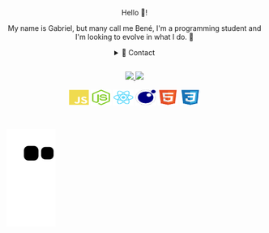 
<div>
  <p align="center">Hello 👋!</p>
  <p align="center">My name is Gabriel, but many call me Bené, I'm a programming student and I'm looking to evolve in what I do. 👾</p>

<details align="center">
  <summary>💬 Contact</summary>
   </br>    <img align="center" alt="Discord" target="_blank" width="25px" src="https://raw.githubusercontent.com/anuraghazra/anuraghazra/master/assets/discord-round.svg"/>
  <string>benerlk</string>
</details>

##

<div align="center"<br>
  <a href="https://github.com/Benerlk">
    <img height="150em" src="https://github-readme-stats.vercel.app/api?username=Benerlk&count_private=true&include_all_commits=true&show_icons=true&theme=tokyonight&hide_border=false&show_owner=true"/>
    <img height="150em" src="https://github-readme-stats.vercel.app/api/top-langs/?username=Benerlk&theme=tokyonight&hide_border=false&&layout=compact"/>
  </a>
</div><br>

<div align="center" valign="top"<br>
  <img align="center" alt="Bene-Js" height="30" width="40" src="https://raw.githubusercontent.com/devicons/devicon/master/icons/javascript/javascript-plain.svg">
  <img align="center" alt="Bene-NodeJs" height="30" width="40" src="https://raw.githubusercontent.com/devicons/devicon/master/icons/nodejs/nodejs-original.svg">
  <img align="center" alt="Bene-Js" height="30" width="40" src="https://raw.githubusercontent.com/devicons/devicon/master/icons/react/react-original.svg">
  <img align="center" alt="Bene-LUA" height="30" width="40" src="https://raw.githubusercontent.com/devicons/devicon/master/icons/lua/lua-original.svg">
  <img align="center" alt="Bene-HTML" height="30" width="40" src="https://raw.githubusercontent.com/devicons/devicon/master/icons/html5/html5-original.svg">
  <img align="center" alt="Bene-CSS" height="30" width="40" src="https://raw.githubusercontent.com/devicons/devicon/master/icons/css3/css3-original.svg">
</div><br>

##

  ![Snake animation](https://github.com/Benerlk/Benerlk/blob/output/github-contribution-grid-snake.svg)
  
  

